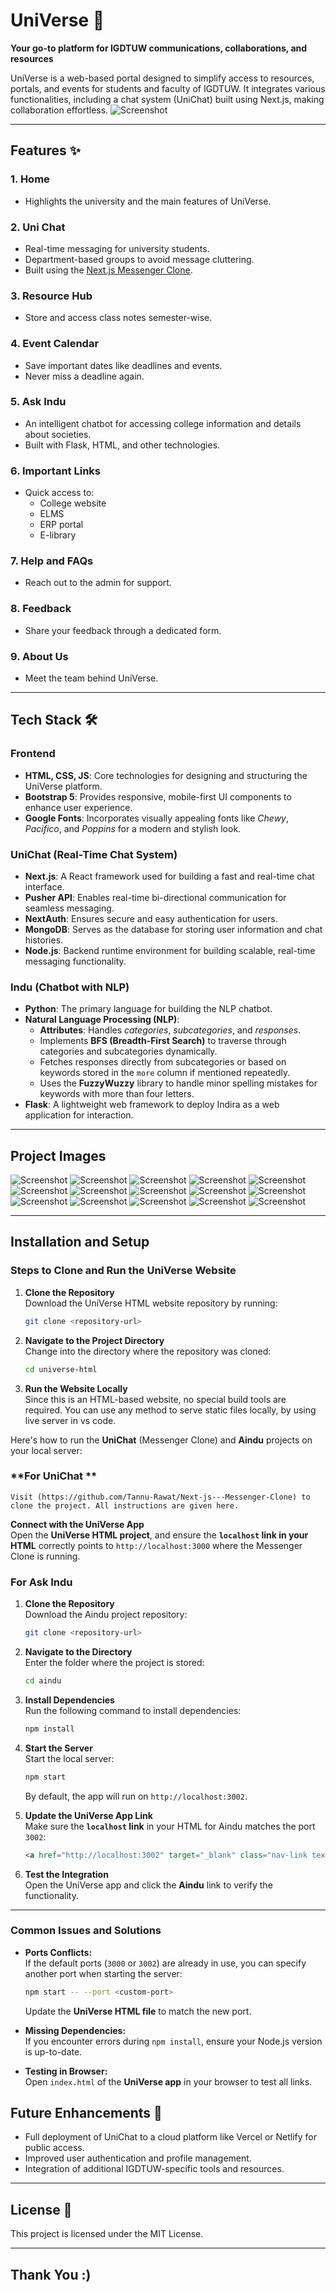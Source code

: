 
# UniVerse 🌌  
**Your go-to platform for IGDTUW communications, collaborations, and resources**  

UniVerse is a web-based portal designed to simplify access to resources, portals, and events for students and faculty of IGDTUW. It integrates various functionalities, including a chat system (UniChat) built using Next.js, making collaboration effortless.
![Screenshot](https://github.com/Tannu-Rawat/UNIVERSE/blob/main/Screenshot%202024-11-12%20160336.png)

---

## Features ✨  
### 1. **Home**  
- Highlights the university and the main features of UniVerse.

### 2. **Uni Chat**  
- Real-time messaging for university students.  
- Department-based groups to avoid message cluttering.  
- Built using the [Next.js Messenger Clone](https://github.com/Tannu-Rawat/Next-js---Messenger-Clone).  

### 3. **Resource Hub**  
- Store and access class notes semester-wise.  

### 4. **Event Calendar**  
- Save important dates like deadlines and events.  
- Never miss a deadline again.  

### 5. **Ask Indu**  
- An intelligent chatbot for accessing college information and details about societies.  
- Built with Flask, HTML, and other technologies.  

### 6. **Important Links**  
- Quick access to:  
  - College website  
  - ELMS  
  - ERP portal  
  - E-library  

### 7. **Help and FAQs**  
- Reach out to the admin for support.  

### 8. **Feedback**  
- Share your feedback through a dedicated form.  

### 9. **About Us**  
- Meet the team behind UniVerse.   

---


## **Tech Stack 🛠️**

### **Frontend**  
- **HTML, CSS, JS**: Core technologies for designing and structuring the UniVerse platform.  
- **Bootstrap 5**: Provides responsive, mobile-first UI components to enhance user experience.  
- **Google Fonts**: Incorporates visually appealing fonts like *Chewy*, *Pacifico*, and *Poppins* for a modern and stylish look.  

### **UniChat (Real-Time Chat System)**  
- **Next.js**: A React framework used for building a fast and real-time chat interface.  
- **Pusher API**: Enables real-time bi-directional communication for seamless messaging.  
- **NextAuth**: Ensures secure and easy authentication for users.  
- **MongoDB**: Serves as the database for storing user information and chat histories.
- **Node.js**: Backend runtime environment for building scalable, real-time messaging functionality.

### **Indu (Chatbot with NLP)**  
- **Python**: The primary language for building the NLP chatbot.  
- **Natural Language Processing (NLP)**:  
  - **Attributes**: Handles *categories*, *subcategories*, and *responses*.  
  - Implements **BFS (Breadth-First Search)** to traverse through categories and subcategories dynamically.  
  - Fetches responses directly from subcategories or based on keywords stored in the `more` column if mentioned repeatedly.  
  - Uses the **FuzzyWuzzy** library to handle minor spelling mistakes for keywords with more than four letters.  
- **Flask**: A lightweight web framework to deploy Indira as a web application for interaction.

---

## Project Images

![Screenshot](https://github.com/Tannu-Rawat/UNIVERSE/blob/main/Screenshot%202024-11-12%20160336.png)
![Screenshot](https://github.com/Tannu-Rawat/UNIVERSE/blob/main/Screenshot%202024-11-12%20160545.png)
![Screenshot](https://github.com/Tannu-Rawat/UNIVERSE/blob/main/Screenshot%202024-11-12%20160643.png)
![Screenshot](https://github.com/Tannu-Rawat/UNIVERSE/blob/main/Screenshot%202024-11-12%20160717.png)
![Screenshot](https://github.com/Tannu-Rawat/UNIVERSE/blob/main/Screenshot%202024-11-12%20160559.png)
![Screenshot](https://github.com/Tannu-Rawat/UNIVERSE/blob/main/Screenshot%202024-11-12%20160744.png)
![Screenshot](https://github.com/Tannu-Rawat/UNIVERSE/blob/main/Screenshot%202024-11-12%20160751.png)
![Screenshot](https://github.com/Tannu-Rawat/UNIVERSE/blob/main/Screenshot%202024-11-12%20160806.png)
![Screenshot](https://github.com/Tannu-Rawat/UNIVERSE/blob/main/Screenshot%202024-11-12%20160858.png)
![Screenshot](https://github.com/Tannu-Rawat/UNIVERSE/blob/main/Screenshot%202024-11-12%20161143.png)
![Screenshot](https://github.com/Tannu-Rawat/UNIVERSE/blob/main/Screenshot%202024-11-12%20161152.png)
![Screenshot](https://github.com/Tannu-Rawat/UNIVERSE/blob/main/Screenshot%202024-11-12%20161203.png)
![Screenshot](https://github.com/Tannu-Rawat/UNIVERSE/blob/main/Screenshot%202024-11-12%20161210.png)
![Screenshot](https://github.com/Tannu-Rawat/UNIVERSE/blob/main/Screenshot%202024-11-12%20161229.png)
![Screenshot](https://github.com/Tannu-Rawat/UNIVERSE/blob/main/Screenshot%202024-11-12%20161237.png)



---

## Installation and Setup

### **Steps to Clone and Run the UniVerse  Website**

1. **Clone the Repository**  
   Download the UniVerse HTML website repository by running:
   ```bash
   git clone <repository-url>
   ```

2. **Navigate to the Project Directory**  
   Change into the directory where the repository was cloned:
   ```bash
   cd universe-html
   ```

3. **Run the Website Locally**  
   Since this is an HTML-based website, no special build tools are required. You can use any method to serve static files locally, by using live server in vs code.

Here's how to run the **UniChat** (Messenger Clone) and **Aindu** projects on your local server:

### **For UniChat **
    Visit (https://github.com/Tannu-Rawat/Next-js---Messenger-Clone) to clone the project. All instructions are given here.
  **Connect with the UniVerse App**  
   Open the **UniVerse HTML project**, and ensure the **`localhost` link in your HTML** correctly points to `http://localhost:3000` where the Messenger Clone is running.  

### **For Ask Indu**

1. **Clone the Repository**  
   Download the Aindu project repository:
   ```bash
   git clone <repository-url>
   ```

2. **Navigate to the Directory**  
   Enter the folder where the project is stored:
   ```bash
   cd aindu
   ```

3. **Install Dependencies**  
   Run the following command to install dependencies:
   ```bash
   npm install
   ```

4. **Start the Server**  
   Start the local server:
   ```bash
   npm start
   ```
   By default, the app will run on `http://localhost:3002`.

5. **Update the UniVerse App Link**  
   Make sure the **`localhost` link** in your HTML for Aindu matches the port `3002`:
   ```html
   <a href="http://localhost:3002" target="_blank" class="nav-link text-white">Aindu</a>
   ```

6. **Test the Integration**  
   Open the UniVerse app and click the **Aindu** link to verify the functionality.

---

### **Common Issues and Solutions**

- **Ports Conflicts:**  
  If the default ports (`3000` or `3002`) are already in use, you can specify another port when starting the server:
  ```bash
  npm start -- --port <custom-port>
  ```
  Update the **UniVerse HTML file** to match the new port.

- **Missing Dependencies:**  
  If you encounter errors during `npm install`, ensure your Node.js version is up-to-date.

- **Testing in Browser:**  
  Open `index.html` of the **UniVerse app** in your browser to test all links.

## Future Enhancements 🌟  

- Full deployment of UniChat to a cloud platform like Vercel or Netlify for public access.  
- Improved user authentication and profile management.  
- Integration of additional IGDTUW-specific tools and resources.  

---

## License 📜  
This project is licensed under the MIT License.  

---
## Thank You :)


